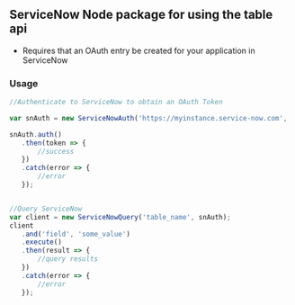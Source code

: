 ## ServiceNow Node package for using the table api

 - Requires that an OAuth entry be created for your application in ServiceNow

 ### Usage
 ```javascript
//Authenticate to ServiceNow to obtain an OAuth Token

var snAuth = new ServiceNowAuth('https://myinstance.service-now.com', '<OAUTH_Client_ID>', '<OAuth_Client_Secret>', '<ServiceNow_UserName>', '<ServiceNow_User_Password');

snAuth.auth()
    .then(token => {
        //success
    })
    .catch(error => {
        //error
    });


//Query ServiceNow
var client = new ServiceNowQuery('table_name', snAuth);
client
    .and('field', 'some_value')
    .execute()
    .then(result => {
        //query results
    })
    .catch(error => {
        //error
    });
 ```